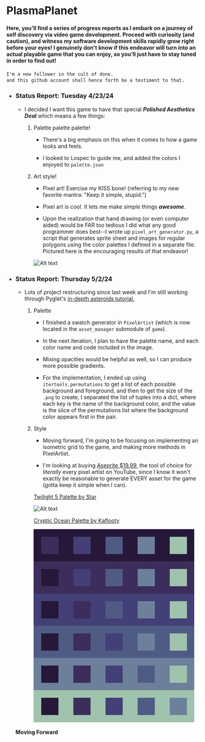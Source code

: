 # PlasmaPlanet
####  Here, you'll find a series of progress reports as I embark on a journey of self discovery via video game development. Proceed with curiosity (and caution), and witness my software development skills rapidly grow right before your eyes! I genuinely don't know if this endeavor will turn into an actual playable game that you can enjoy, so you'll just have to stay tuned in order to find out!

	I'm a new follower in the cult of done.
    and this github account shall hence forth be a testiment to that.


- ### Status Report: Tuesday 4/23/24
    
    - I decided I want this game to have that special ***Polished Aesthetics Deal*** which means a few things:
        
    	1. Palette palette palette!
            
        	- There's a big emphasis on this when it comes to how a game looks and feels.
            
            - I looked to Lospec to guide me, and added the colors I enjoyed to `palette.json`
        
        2. Art style!
            
            - Pixel art! Exercise my KISS bone! (referring to my new favorite mantra: "Keep it simple, stupid.")
            
            - Pixel art is *cool*. It lets me make *simple* things ***awesome***.
            
            - Upon the realization that hand drawing (or even computer aided) would be FAR too tedious I did what any good programmer does best--I wrote up `pixel_art_generator.py`, a script that generates sprite sheet and images for regular polygons using the color palettes I defined in a separate file. Pictured here is the encouraging results of that endeavor!

            ![Alt text](version-0.0.2/resources/sample-spritesheet-(132x132).png)



- ### Status Report: Thursday 5/2/24
    
    - Lots of project restructuring since last week and I'm still working through Pyglet's [in-depth asteroids tutorial.](https://pyglet.readthedocs.io/en/latest/programming_guide/examplegame.html#making-the-player-and-asteroid-sprites)
        
        1. Palette
            
            - I finished a swatch generator in `PixelArtist` (which is now located in the `asset_manager` submodule of `game`).
            
            - In the next iteration, I plan to have the palette name, and each color name and code included in the image.
            
            - Mixing opacities would be helpful as well, so I can produce more possible gradients.
            
            - For the implementation, I ended up using `itertools.permutations` to get a list of each possible background and foreground, and then to get the size of the `.png` to create, I separated the list of tuples into a dict, where each key is the name of the background color, and the value is the slice of the permutations list where the background color appears first in the pair.
        
        2. Style
            
            - Moving forward, I'm going to be focusing on implementing an isometric grid to the game, and making more methods in PixelArtist.
            
            - I'm looking at buying [Aseprite $19.99](https://www.aseprite.org/), the tool of choice for *literally* every pixel artist on YouTube, since I know it won't exactly be reasonable to generate EVERY asset for the game (gotta keep it simple when I can).
 
            [Twilight 5 Palette by Star](https://lospec.com/palette-list/twilight-5)

            ![Alt text](version-0.0.2/resources/twilight5-swatch-84x84.png)


            [Cryptic Ocean Palette by Kaflooty](https://lospec.com/palette-list/cryptic-ocean)

            ![Alt text](resources/cryptic-ocean6-swatch-84x84.png)

	**Moving Forward**
